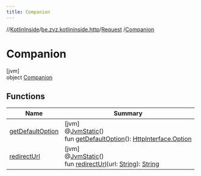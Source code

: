 ```yaml
---
title: Companion
---
```

//[KotlinInside](../../../../index.html)/[be.zvz.kotlininside.http](../../index.html)/[Request](../index.html)
/[Companion](index.html)

# Companion

[jvm]\
object [Companion](index.html)

## Functions

| Name | Summary |
|---|---|
| [getDefaultOption](get-default-option.html) | [jvm]<br>@[JvmStatic](https://kotlinlang.org/api/latest/jvm/stdlib/kotlin.jvm/-jvm-static/index.html)()<br>fun [getDefaultOption](get-default-option.html)(): [HttpInterface.Option](../../-http-interface/-option/index.html) |
| [redirectUrl](redirect-url.html) | [jvm]<br>@[JvmStatic](https://kotlinlang.org/api/latest/jvm/stdlib/kotlin.jvm/-jvm-static/index.html)()<br>fun [redirectUrl](redirect-url.html)(url: [String](https://kotlinlang.org/api/latest/jvm/stdlib/kotlin/-string/index.html)): [String](https://kotlinlang.org/api/latest/jvm/stdlib/kotlin/-string/index.html) |

